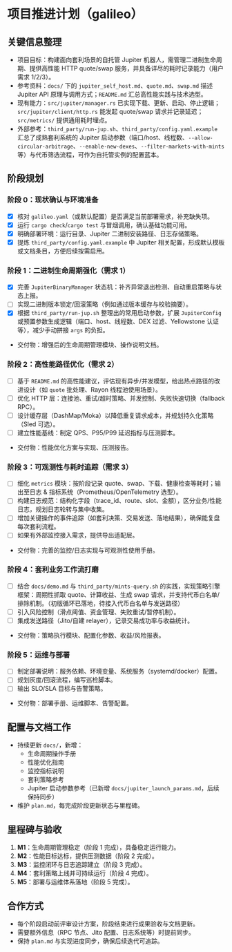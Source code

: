 # 项目推进计划（galileo）

## 关键信息整理
- 项目目标：构建面向套利场景的自托管 Jupiter 机器人，需管理二进制生命周期、提供高性能 HTTP quote/swap 服务，并具备详尽的耗时记录能力（用户需求 1/2/3）。
- 参考资料：`docs/` 下的 `jupiter_self_host.md`、`quote.md`、`swap.md` 描述 Jupiter API 原理与调用方式；`README.md` 汇总高性能实践与技术选型。
- 现有能力：`src/jupiter/manager.rs` 已实现下载、更新、启动、停止逻辑；`src/jupiter/client/http.rs` 能发起 quote/swap 请求并记录延迟；`src/metrics/` 提供通用耗时埋点。
- 外部参考：`third_party/run-jup.sh`、`third_party/config.yaml.example` 汇总了成熟套利系统的 Jupiter 启动参数（端口/host、线程数、`--allow-circular-arbitrage`、`--enable-new-dexes`、`--filter-markets-with-mints` 等）与代币筛选流程，可作为自托管实例的配置蓝本。

## 阶段规划
### 阶段 0：现状确认与环境准备
- [x] 核对 `galileo.yaml`（或默认配置）是否满足当前部署需求，补充缺失项。
- [x] 运行 `cargo check`/`cargo test` 与冒烟调用，确认基础功能可用。
- [x] 明确部署环境：运行目录、Jupiter 二进制安装路径、日志存储策略。
- [x] 提炼 `third_party/config.yaml.example` 中 Jupiter 相关配置，形成默认模板或文档条目，方便后续按需启用。

### 阶段 1：二进制生命周期强化（需求 1）
- [x] 完善 `JupiterBinaryManager` 状态机：补齐异常退出检测、自动重启策略与状态上报。
- [ ] 实现二进制版本锁定/回滚策略（例如通过版本缓存与校验摘要）。
- [x] 根据 `third_party/run-jup.sh` 整理出的常用启动参数，扩展 `JupiterConfig` 或预置参数生成逻辑（端口、host、线程数、DEX 过滤、Yellowstone 认证等），减少手动拼接 `args` 的负担。
- 交付物：增强后的生命周期管理模块、操作说明文档。

### 阶段 2：高性能路径优化（需求 2）
- [ ] 基于 `README.md` 的高性能建议，评估现有异步/并发模型，给出热点路径的改进设计（如 `quote` 批处理、Rayon 线程池使用场景）。
- [ ] 优化 HTTP 层：连接池、重试/超时策略、并发控制、失败快速切换（fallback RPC）。
- [ ] 设计缓存层（DashMap/Moka）以降低重复请求成本，并规划持久化策略（Sled 可选）。
- [ ] 建立性能基线：制定 QPS、P95/P99 延迟指标与压测脚本。
- 交付物：性能优化方案与实现、压测报告。

### 阶段 3：可观测性与耗时追踪（需求 3）
- [ ] 细化 `metrics` 模块：按阶段记录 quote、swap、下载、健康检查等耗时；输出至日志 & 指标系统（Prometheus/OpenTelemetry 选型）。
- [ ] 构建日志规范：结构化字段（trace_id、route、slot、金额），区分业务/性能日志，规划日志轮转与集中收集。
- [ ] 增加关键操作的事件追踪（如套利决策、交易发送、落地结果），确保能复盘每次套利流程。
- [ ] 如果有外部监控接入需求，提供导出适配层。
- 交付物：完善的监控/日志实现与可观测性使用手册。

### 阶段 4：套利业务工作流打磨
- [ ] 结合 `docs/demo.md` 与 `third_party/mints-query.sh` 的实践，实现策略引擎框架：周期性抓取 quote、计算收益、生成 swap 请求，并支持代币白名单/排除机制。（初版循环已落地，待接入代币白名单与发送路径）
- [ ] 引入风险控制（滑点阈值、资金管理、失败重试/暂停机制）。
- [ ] 集成发送路径（Jito/自建 relayer），记录交易成功率与收益统计。
- 交付物：策略执行模块、配置化参数、收益/风险报表。

### 阶段 5：运维与部署
- [ ] 制定部署说明：服务依赖、环境变量、系统服务（systemd/docker）配置。
- [ ] 规划灰度/回滚流程，编写巡检脚本。
- [ ] 输出 SLO/SLA 目标与告警策略。
- 交付物：部署手册、运维脚本、告警配置。

## 配置与文档工作
- 持续更新 `docs/`，新增：
  - 生命周期操作手册
  - 性能优化指南
  - 监控指标说明
  - 套利策略参考
  - Jupiter 启动参数参考（已新增 `docs/jupiter_launch_params.md`，后续保持同步）
- 维护 `plan.md`，每完成阶段更新状态与里程碑。

## 里程碑与验收
1. **M1**：生命周期管理稳定（阶段 1 完成），具备稳定运行能力。
2. **M2**：性能目标达标，提供压测数据（阶段 2 完成）。
3. **M3**：监控闭环与日志追踪建立（阶段 3 完成）。
4. **M4**：套利策略上线并可持续运行（阶段 4 完成）。
5. **M5**：部署与运维体系落地（阶段 5 完成）。

## 合作方式
- 每个阶段启动前评审设计方案，阶段结束进行成果验收与文档更新。
- 需要额外信息（RPC 节点、Jito 配置、日志系统等）时提前同步。
- 保持 `plan.md` 与实现进度同步，确保后续迭代可追踪。
